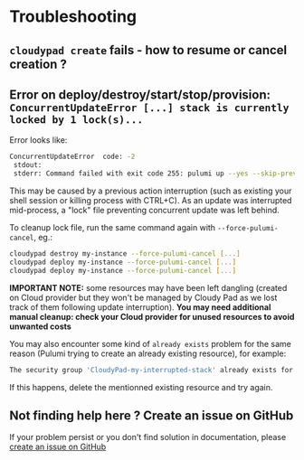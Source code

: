 # Troubleshooting

## `cloudypad create` fails - how to resume or cancel creation ?


## Error on deploy/destroy/start/stop/provision: `ConcurrentUpdateError [...] stack is currently locked by 1 lock(s)...`

Error looks like:

```sh
ConcurrentUpdateError  code: -2
 stdout:
 stderr: Command failed with exit code 255: pulumi up --yes --skip-preview --refresh --color always ...
```

This may be caused by a previous action interruption (such as existing your shell session or killing process with CTRL+C). As an update was interrupted mid-process, a "lock" file preventing concurrent update was left behind. 

To cleanup lock file, run the same command again with `--force-pulumi-cancel`, eg.:

```sh
cloudypad destroy my-instance --force-pulumi-cancel [...]
cloudypad deploy my-instance --force-pulumi-cancel [...]
cloudypad deploy my-instance --force-pulumi-cancel [...]
```

**IMPORTANT NOTE:** some resources may have been left dangling (created on Cloud provider but they won't be managed by Cloudy Pad as we lost track of them following update interruption). **You may need additional manual cleanup: check your Cloud provider for unused resources to avoid unwanted costs**

You may also encounter some kind of `already exists` problem for the same reason (Pulumi trying to create an already existing resource), for example:

```sh
The security group 'CloudyPad-my-interrupted-stack' already exists for VPC 'vpc-xxx'
```

If this happens, delete the mentionned existing resource and try again.

## Not finding help here ? Create an issue on GitHub

If your problem persist or you don't find solution in documentation, please [create an issue on GitHub](https://github.com/PierreBeucher/cloudypad/issues)